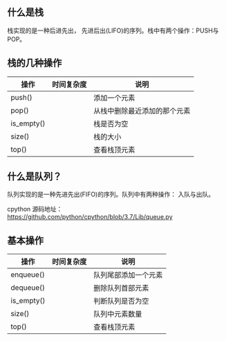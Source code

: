 ## 什么是栈

栈实现的是一种后进先出， 先进后出(LIFO)的序列。栈中有两个操作：PUSH与POP。

## 栈的几种操作

操作 | 时间复杂度 | 说明
--- | --- | ---
push() |   | 添加一个元素
pop() |   | 从栈中删除最近添加的那个元素
is_empty() |   | 栈是否为空
size() |   | 栈的大小
top() |   | 查看栈顶元素

## 什么是队列？

队列实现的是一种先进先出(FIFO)的序列。队列中有两种操作： 入队与出队。

cpython 源码地址：https://github.com/python/cpython/blob/3.7/Lib/queue.py

## 基本操作

操作 | 时间复杂度 | 说明
--- | --- | ---
enqueue() |  |队列尾部添加一个元素
dequeue() |  |删除队列首部元素
is_empty() |  |判断队列是否为空
size() |   | 队列中元素数量
top() |   | 查看栈顶元素

